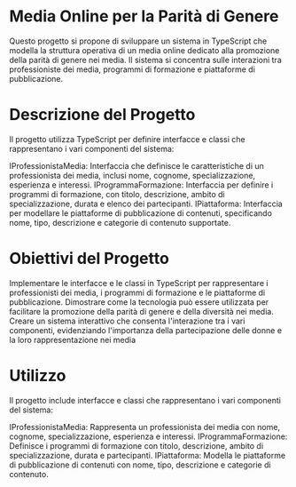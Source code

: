 # Media Online per la Parità di Genere
Questo progetto si propone di sviluppare un sistema in TypeScript che modella la struttura operativa di un media online dedicato alla promozione della parità di genere nei media. Il sistema si concentra sulle interazioni tra professioniste dei media, programmi di formazione e piattaforme di pubblicazione.

# Descrizione del Progetto
Il progetto utilizza TypeScript per definire interfacce e classi che rappresentano i vari componenti del sistema:

IProfessionistaMedia: Interfaccia che definisce le caratteristiche di un professionista dei media, inclusi nome, cognome, specializzazione, esperienza e interessi.
IProgrammaFormazione: Interfaccia per definire i programmi di formazione, con titolo, descrizione, ambito di specializzazione, durata e elenco dei partecipanti.
IPiattaforma: Interfaccia per modellare le piattaforme di pubblicazione di contenuti, specificando nome, tipo, descrizione e categorie di contenuto supportate.
# Obiettivi del Progetto
Implementare le interfacce e le classi in TypeScript per rappresentare i professionisti dei media, i programmi di formazione e le piattaforme di pubblicazione.
Dimostrare come la tecnologia può essere utilizzata per facilitare la promozione della parità di genere e della diversità nei media.
Creare un sistema interattivo che consenta l'interazione tra i vari componenti, evidenziando l'importanza della partecipazione delle donne e la loro rappresentazione nei media

# Utilizzo
Il progetto include interfacce e classi che rappresentano i vari componenti del sistema:

IProfessionistaMedia: Rappresenta un professionista dei media con nome, cognome, specializzazione, esperienza e interessi.
IProgrammaFormazione: Definisce i programmi di formazione con titolo, descrizione, ambito di specializzazione, durata e partecipanti.
IPiattaforma: Modella le piattaforme di pubblicazione di contenuti con nome, tipo, descrizione e categorie di contenuto.
